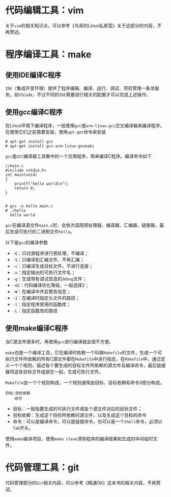# 代码编辑工具：vim

关于`vim`的相关知识点，可以参考《鸟哥的Linux私房菜》关于这部分的内容，不再赘述。

# 程序编译工具：make

## 使用IDE编译C程序

`IDE`（集成开发环境）提供了程序编辑、编译、运行、调试、项目管理一条龙服务。如`VSCode`，不过不同的`IDE`需要进行相关的配置才可以完成上述操作。

## 使用gcc编译C程序

在Linux环境下编译程序，一般使用`gcc`或`arm-linux-gcc`交叉编译器来编译程序。在使用它们之前需要安装，使用`apt-get`命令来安装

    # apt-get install gcc
    # apt-get install gcc-arm-linux-gnueabi

`gcc`是`GCC`编译器工具集中的一个应用程序，用来编译C程序。编译命令如下

    //main.c
    #include <stdio.h>
    int main(void)
    {
        printf("hello world\n");
        return 0;
    }
    

    # gcc -o hello main.c
    # ./hello
      hello world

`gcc`在编译源文件`main.c`时，会依次调用预处理器、编译器、汇编器、链接器，最后生成可执行的二进制文件`hello`。

以下是`gcc`的编译参数

- `-E`：只对源程序进行预处理，不编译；
- `-S`：只编译到汇编文件，不再汇编；
- `-c`：只编译生成目标文件，不进行连接；
- `-o`：指定输出的可执行文件名；
- `-g`：生成带有调试信息的`debug`文件；
- `-O2`：代码编译优化等级，一般选择2；
- `-W`：在编译中开启警告信息；
- `-I`：在编译时指定头文件的路径；
- `-l`：指定程序使用的函数库；
- `-L`：指定函数库的路径


## 使用make编译C程序

当C源文件很多时，再使用`gcc`进行编译就会很不方便。

`make`也是一个编译工具，它在编译时依赖一个叫做`Makefile`的文件，生成一个可执行文件所依赖的所有C源文件都在`Makefile`中进行指定。在`Makefile`中，通过定义一个个规则，描述各个要生成的目标文件所依赖的源文件及编译命令，最后链接器将这些目标文件组装在一起，生成可执行文件。

`Makefile`由一个个规则构成，一个规则通常由目标、目标依赖和命令3部分构成。

    目标:目标依赖
        命令

- 目标：一般指要生成的可执行文件或各个源文件对应的目标文件；
- 目标依赖：生成这个目标所依赖的源文件，以及生成这个目标的命令
- 命令：可以是编译命令，可以是链接命令，也可以是一个`Shell`命令，必须以`Tab`开头。


使用`make`编译项目，使用`make clean`清除程序的编译结果和生成的中间临时文件。


# 代码管理工具：git

代码管理部分的`Git`相关内容，可以参考《精通Git》这本书的相关内容，不再赘述。 
